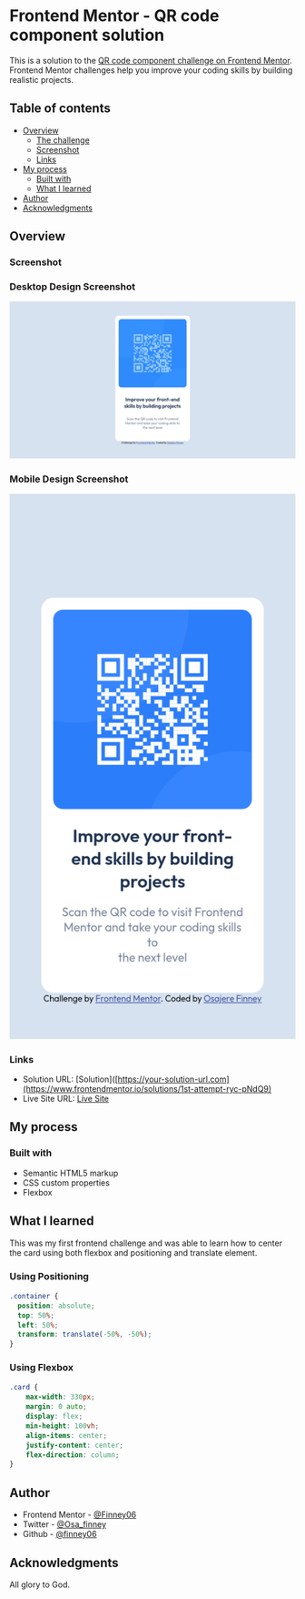 # Frontend Mentor - QR code component solution

This is a solution to the [QR code component challenge on Frontend Mentor](https://www.frontendmentor.io/challenges/qr-code-component-iux_sIO_H). Frontend Mentor challenges help you improve your coding skills by building realistic projects. 



## Table of contents

- [Overview](#overview)
  - [The challenge](#the-challenge)
  - [Screenshot](#screenshot)
  - [Links](#links)
- [My process](#my-process)
  - [Built with](#built-with)
  - [What I learned](#what-i-learned)
- [Author](#author)
- [Acknowledgments](#acknowledgments)


## Overview

### Screenshot

### Desktop Design Screenshot
 ![](./design/Screenshot.png)

 ### Mobile Design Screenshot
![](./design/MobileScreenshot.png)



### Links
- Solution URL: [Solution]([https://your-solution-url.com](https://www.frontendmentor.io/solutions/1st-attempt-ryc-pNdQ9)
- Live Site URL: [Live Site](https://finney06.github.io/-qr-code-challenge/)

## My process

### Built with

- Semantic HTML5 markup
- CSS custom properties
- Flexbox



## What I learned

This was my first frontend challenge and was able to learn how to center the card using both flexbox and positioning and translate element.


### Using Positioning

```css
.container {
  position: absolute;
  top: 50%;
  left: 50%;
  transform: translate(-50%, -50%);
}
```
### Using Flexbox
```css
.card {
    max-width: 330px;
    margin: 0 auto;
    display: flex;
    min-height: 100vh;
    align-items: center;
    justify-content: center;
    flex-direction: column;
}

```





## Author

- Frontend Mentor - [@Finney06](https://www.frontendmentor.io/profile/Finney06)
- Twitter - [@Osa_finney](https://www.twitter.com/@Osa_finney)
- Github - [@finney06](https://github.com/Finney06)

## Acknowledgments

All glory to God.

